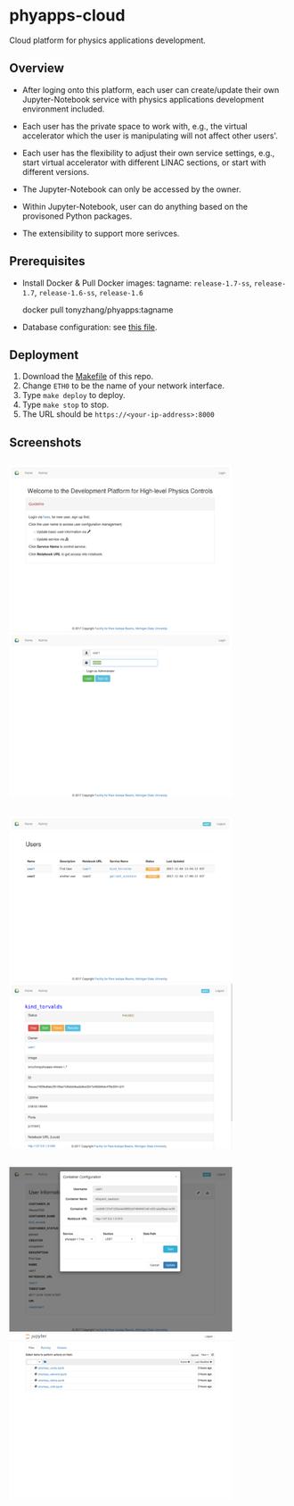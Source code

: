 # phyapps-cloud

Cloud platform for physics applications development.

## Overview

* After loging onto this platform, each user can create/update their own
Jupyter-Notebook service with physics applications development environment
included.

* Each user has the private space to work with, e.g., the virtual
accelerator which the user is manipulating will not affect other users'.

* Each user has the flexibility to adjust their own service settings, e.g.,
start virtual accelerator with different LINAC sections, or start with
different versions.

* The Jupyter-Notebook can only be accessed by the owner.

* Within Jupyter-Notebook, user can do anything based on the provisoned
Python packages.

* The extensibility to support more serivces.

## Prerequisites

* Install Docker & Pull Docker images:
  tagname: `release-1.7-ss`, `release-1.7`, `release-1.6-ss`, `release-1.6`

    docker pull tonyzhang/phyapps:tagname

* Database configuration: see [this file](https://github.com/archman/phyapps-cloud/blob/master/phycloud/mysql.md).

## Deployment

1. Download the [Makefile](https://github.com/archman/phyapps-cloud/blob/master/Makefile) of this repo.
2. Change `ETH0` to be the name of your network interface.
2. Type `make deploy` to deploy.
3. Type `make stop` to stop.
4. The URL should be `https://<your-ip-address>:8000`

## Screenshots

<img src="/screenshots/01_index.png?raw=true" alt="Home Page" title="Home Page" width="400"/><img src="/screenshots/02_login.png?raw=true" alt="Login Page" title="Login Page" width="400"/>
---
<img src="/screenshots/03_users.png?raw=true" alt="Users Activities" title="Users Activities" width="400"/><img src="/screenshots/04_service_admin.png?raw=true" alt="Service Control" title="Service Control" width="400"/>
---
<img src="/screenshots/05_service_new.png?raw=true" alt="Create New Service" title="Create New Service" width="400"/><img src="/screenshots/06_notebook.png?raw=true" alt="Jupyter Notebook" title="Jupyter Notebook" width="400"/>
---
